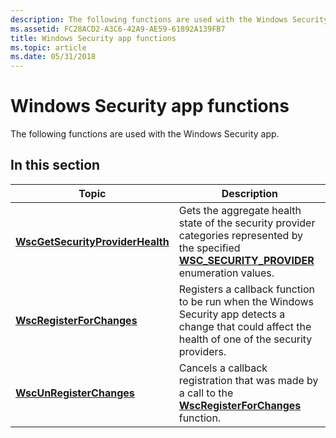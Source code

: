 ```yaml
---
description: The following functions are used with the Windows Security app.
ms.assetid: FC28ACD2-A3C6-42A9-AE59-61892A139FB7
title: Windows Security app functions
ms.topic: article
ms.date: 05/31/2018
---
```


# Windows Security app functions

The following functions are used with the Windows Security app.

## In this section



| Topic                                                                           | Description                                                                                                                                                                              |
|---------------------------------------------------------------------------------|------------------------------------------------------------------------------------------------------------------------------------------------------------------------------------------|
| [**WscGetSecurityProviderHealth**](/windows/desktop/api/Wscapi/nf-wscapi-wscgetsecurityproviderhealth)<br/> | Gets the aggregate health state of the security provider categories represented by the specified [**WSC\_SECURITY\_PROVIDER**](/windows/desktop/api/Wscapi/ne-wscapi-wsc_security_provider) enumeration values.<br/> |
| [**WscRegisterForChanges**](/windows/desktop/api/Wscapi/nf-wscapi-wscregisterforchanges)<br/>               | Registers a callback function to be run when the Windows Security app detects a change that could affect the health of one of the security providers.<br/>                    |
| [**WscUnRegisterChanges**](/windows/desktop/api/Wscapi/nf-wscapi-wscunregisterchanges)<br/>                 | Cancels a callback registration that was made by a call to the [**WscRegisterForChanges**](/windows/desktop/api/Wscapi/nf-wscapi-wscregisterforchanges) function.<br/>                                               |



 

 

 
